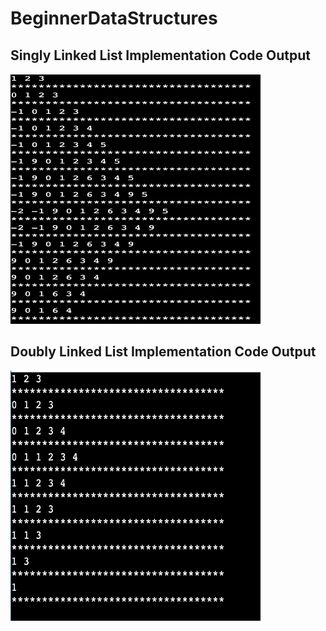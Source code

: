 # BeginnerDataStructures

## Singly Linked List Implementation Code Output
<img src="screenshots/Screen Shot 2021-06-21 at 9.54.56 AM.png" width="400" height="400" >

## Doubly Linked List Implementation Code Output
<img src="screenshots/doublyLinkedListOutputSs.png" width="400" height="400" >



